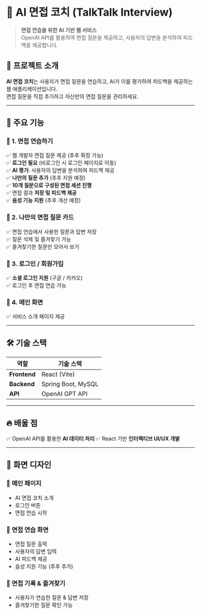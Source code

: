 # 🎤 AI 면접 코치 (TalkTalk Interview)

> **면접 연습을 위한 AI 기반 웹 서비스**  
> OpenAI API를 활용하여 면접 질문을 제공하고, 사용자의 답변을 분석하여 피드백을 제공합니다.

## 🚀 **프로젝트 소개**
**AI 면접 코치**는 사용자가 면접 질문을 연습하고, AI가 이를 평가하여 피드백을 제공하는 웹 애플리케이션입니다.  
면접 질문을 직접 추가하고 자신만의 면접 질문을 관리하세요.

---

## 🎯 **주요 기능**
### 🔹 1. **면접 연습하기**
✅ 웹 개발자 면접 질문 제공 (추후 확장 가능)  
✅ **로그인 필요** (비로그인 시 로그인 페이지로 이동)  
✅ **AI 평가**: 사용자의 답변을 분석하여 피드백 제공  
✅ **나만의 질문 추가** (추후 지원 예정)  
✅ **10개 질문으로 구성된 면접 세션 진행**  
✅ 면접 결과 **저장 및 피드백 제공**  
✅ **음성 기능 지원** (추후 개선 예정)  

### 🔹 2. **나만의 면접 질문 카드**
✅ 면접 연습에서 사용한 질문과 답변 저장  
✅ 질문 삭제 및 즐겨찾기 가능  
✅ 즐겨찾기한 질문만 모아서 보기  

### 🔹 3. **로그인 / 회원가입**
✅ **소셜 로그인 지원** (구글 / 카카오)  
✅ 로그인 후 면접 연습 가능  

### 🔹 4. **메인 화면**
✅ 서비스 소개 페이지 제공  

---

## 🛠 **기술 스택**
| 역할          | 기술 스택 |
|--------------|-----------------|
| **Frontend** | React (Vite) |
| **Backend**  | Spring Boot, MySQL |
| **API**      | OpenAI GPT API |

---

## 🔥 **배울 점**
✅ OpenAI API를 활용한 **AI 데이터 처리**
✅ React 기반 **인터랙티브 UI/UX 개발**  

---


## 📸 **화면 디자인**
### 🎯 **메인 페이지**
- AI 면접 코치 소개  
- 로그인 버튼  
- 면접 연습 시작  

### 🎯 **면접 연습 화면**
- 면접 질문 출력  
- 사용자의 답변 입력  
- AI 피드백 제공  
- 음성 지원 기능 (추후 추가)  

### 🎯 **면접 기록 & 즐겨찾기**
- 사용자가 연습한 질문 & 답변 저장  
- 즐겨찾기한 질문 확인 가능

